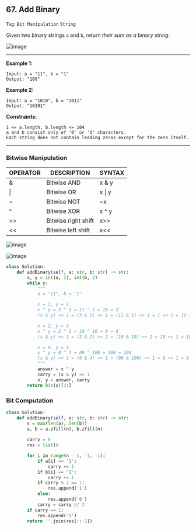 ## 67. Add Binary

```Tag```: ```Bit Manipulation``` ```String```

Given two binary strings ```a``` and ```b```, return _their sum as a binary string_.

![image](https://user-images.githubusercontent.com/35042430/209714137-db11a18b-d4dd-46c7-8d5a-d5bc7134a291.png)

---
 
__Example 1:__
```
Input: a = "11", b = "1"
Output: "100"
```

__Example 2:__
```
Input: a = "1010", b = "1011"
Output: "10101"
```

__Constraints:__
```
1 <= a.length, b.length <= 104
a and b consist only of '0' or '1' characters.
Each string does not contain leading zeros except for the zero itself.
```

---

### Bitwise Manipulation

|OPERATOR |	DESCRIPTION	| SYNTAX
|--       |--           |--
|&	 |Bitwise AND	       |x & y
|\|	 |Bitwise OR	        |x \| y
|~	 |Bitwise NOT	       |~x
|^	 |Bitwise XOR	       |x ^ y
|>>	|Bitwise right shift|x>>
|<<	|Bitwise left shift	|x<<

![image](https://leetcode.com/problems/add-binary/solutions/414426/Figures/67/xor4.png)

![image](https://leetcode.com/problems/add-binary/solutions/414426/Figures/67/carry2.png)

```Python
class Solution:
    def addBinary(self, a: str, b: str) -> str:
        x, y = int(a, 2), int(b, 2)
        while y:
            """
            a = "11", b = "1"

            x = 3, y = 1
            x ^ y = 3 ^ 1 = 11 ^ 1 = 10 = 2
            (x & y) << 1 = (3 & 1) << 1 = (11 & 1) << 1 = 1 << 1 = 10 = 2

            x = 2, y = 2
            x ^ y = 2 ^ 2 = 10 ^ 10 = 0 = 0
            (x & y) << 1 = (2 & 2) << 1 = (10 & 10) << 1 = 10 << 1 = 100 = 4

            x = 0, y = 4
            x ^ y = 0 ^ 4 = 00 ^ 100 = 100 = 100
            (x & y) << 1 = (0 & 4) << 1 = (00 & 100) << 1 = 0 << 1 = 0 = 0               
            """
            answer = x ^ y
            carry = (x & y) << 1
            x, y = answer, carry
        return bin(x)[2:]
```

### Bit Computation

```Python
class Solution:
    def addBinary(self, a: str, b: str) -> str:
        n = max(len(a), len(b))
        a, b = a.zfill(n), b.zfill(n)
        
        carry = 0
        res = list()

        for i in range(n - 1, -1, -1):
            if a[i] == '1':
                carry += 1
            if b[i] == '1':
                carry += 1
            if carry % 2 == 1:
                res.append('1')
            else:
                res.append('0')
            carry = carry // 2
        if carry == 1:
            res.append('1')
        return ''.join(res[::-1])
```
